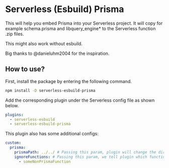 # Serverless (Esbuild) Prisma

This will help you embed Prisma into your Serverless project. 
It will copy for example schema.prisma and libquery_engine* to the Serverless function .zip files.

This might also work without esbuild.

Big thanks to @danieluhm2004 for the inspiration.

## How to use?

First, install the package by entering the following command.

```sh
npm install -D serverless-esbuild-prisma
```

Add the corresponding plugin under the Serverless config file as shown below.

```yaml
plugins:
  - serverless-esbuild
  - serverless-esbuild-prisma
```

This plugin also has some additional configs:

```yaml
custom:
  prisma:
    prismaPath: ../../ # Passing this param, plugin will change the directory to find the dir prisma containing the prisma/prisma.schema
    ignoreFunctions: # Passing this param, we tell plugin which functions should be ignored and processed as non prisma based functions.
      - someNonPrismaFunction
```

